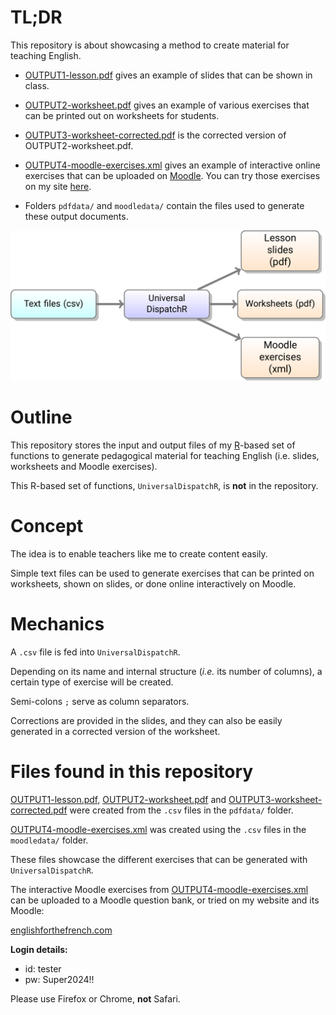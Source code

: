 # TL;DR

This repository is about showcasing a method to create material for teaching English.

* [OUTPUT1-lesson.pdf](OUTPUT1-lesson.pdf)  gives an example of slides that can be shown in class.

* [OUTPUT2-worksheet.pdf](OUTPUT2-worksheet.pdf) gives an example of various exercises that can be printed out on worksheets for students.

* [OUTPUT3-worksheet-corrected.pdf](OUTPUT3-worksheet-corrected.pdf) is the corrected version of OUTPUT2-worksheet.pdf.

* [OUTPUT4-moodle-exercises.xml](OUTPUT4-moodle-exercises.xml) gives an example of interactive online exercises that can be uploaded on [Moodle](https://moodle.com/). You can try those exercises on my site [here](https://englishforthefrench.com/moodle).

* Folders `pdfdata/` and `moodledata/` contain the files used to generate these output documents.

![](flowchart.png)

# Outline

This repository stores the input and output files of my [R](https://www.r-project.org/)-based set of functions to generate pedagogical material for teaching English (i.e. slides, worksheets and Moodle exercises).

This R-based set of functions, `UniversalDispatchR`, is **not** in the repository.

# Concept

The idea is to enable teachers like me to create content easily.

Simple text files can be used to generate exercises that can be printed on worksheets, shown on slides, or done online interactively on Moodle.

# Mechanics

A `.csv` file is fed into `UniversalDispatchR`.

Depending on its name and internal structure (*i.e.* its number of columns), a certain type of exercise will be created.

Semi-colons `;` serve as column separators.

Corrections are provided in the slides, and they can also be easily generated in a corrected version of the worksheet.

# Files found in this repository

[OUTPUT1-lesson.pdf,](OUTPUT1-lesson.pdf) [OUTPUT2-worksheet.pdf](OUTPUT2-worksheet.pdf) and [OUTPUT3-worksheet-corrected.pdf](OUTPUT3-worksheet-corrected.pdf) were created from the `.csv` files in the `pdfdata/` folder.

[OUTPUT4-moodle-exercises.xml](OUTPUT4-moodle-exercises.xml) was created using the `.csv` files in the `moodledata/` folder.

These files showcase the different exercises that can be generated with `UniversalDispatchR`. 

The interactive Moodle exercises from [OUTPUT4-moodle-exercises.xml](OUTPUT4-moodle-exercises.xml) can be uploaded to a Moodle question bank, or tried on my website and its Moodle:

[englishforthefrench.com](https://englishforthefrench.com/moodle/)

**Login details:**

* id: tester
* pw: Super2024!!

Please use Firefox or Chrome, **not** Safari.
